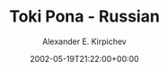 ---
title: 'Toki Pona - Russian'
posts: 1
hash: 't9'
author: 'Alexander E. Kirpichev'
date: 2002-05-19T21:22:00+00:00
sources:
  - http://forums.tokipona.org/viewtopic.php%3Ft=9.html
---